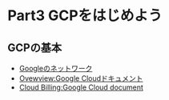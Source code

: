 # Part3 GCPをはじめよう
## GCPの基本
- [Googleのネットワーク](https://cloud.google.com/about/locations#network)
- [Ovewview:Google Cloudドキュメント](https://cloud.google.com/docs/overview)
- [Cloud Billing:Google Cloud document](https://cloud.google.com/billing/docs)
